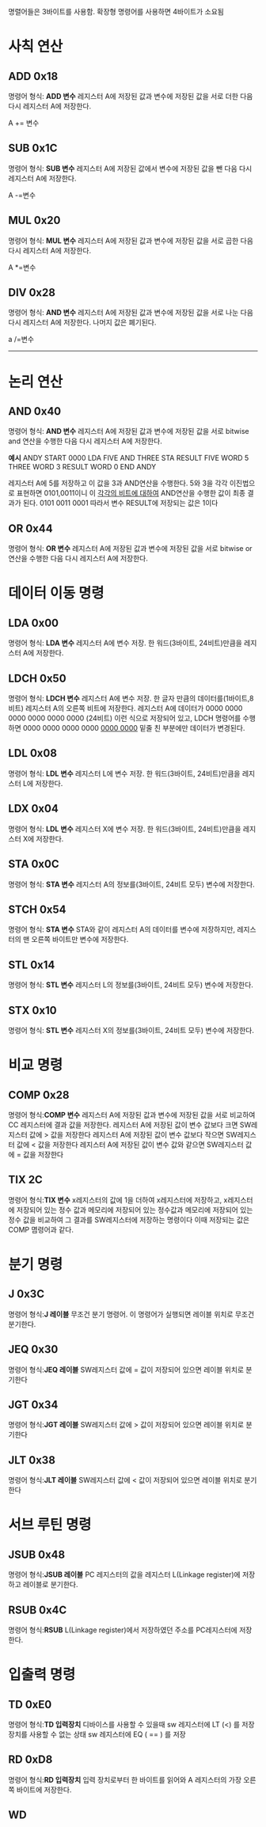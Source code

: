 명렬어들은 3바이트를 사용함. 확장형 명령어를 사용하면 4바이트가 소요됨

# 사칙 연산

## ADD 0x18
명령어 형식: **ADD 변수**
레지스터 A에 저장된 값과 변수에 저장된 값을 서로 더한 다음 다시 레지스터 A에 저장한다.

A += 변수

## SUB 0x1C
명령어 형식: **SUB 변수**
레지스터 A에 저장된 값에서 변수에 저장된 값을 뺀 다음 다시 레지스터 A에 저장한다.

A -=변수

## MUL 0x20
명령어 형식: **MUL 변수**
레지스터 A에 저장된 값과 변수에 저장된 값을 서로 곱한 다음 다시 레지스터 A에 저장한다.

A *=변수

## DIV 0x28
명령어 형식: **AND 변수**
레지스터 A에 저장된 값과 변수에 저장된 값을 서로 나눈 다음 다시 레지스터 A에 저장한다.
나머지 값은 폐기된다.

a /=변수
___

# 논리 연산

## AND 0x40
명령어 형식: **AND 변수**
레지스터 A에 저장된 값과 변수에 저장된 값을 서로 bitwise and 연산을 수행한 다음 다시 레지스터 A에 저장한다.

**예시**
ANDY    START   0000
    LDA     FIVE
	AND    THREE
	STA    RESULT
FIVE	WORD	5
THREE   WORD    3
RESULT  WORD    0
	END    ANDY

레지스터 A에 5를 저장하고 이 값을 3과 AND연산을 수행한다.
5와 3을 각각 이진법으로 표현하면 0101,0011이니 이 <u>각각의 비트에 대하여</u> AND연산을 수행한 값이 최종 결과가 된다.
0101
0011
0001 따라서 변수 RESULT에 저장되는 값은 1이다

## OR 0x44
명령어 형식: **OR 변수**
레지스터 A에 저장된 값과 변수에 저장된 값을 서로 bitwise or 연산을 수행한 다음 다시 레지스터 A에 저장한다.

# 데이터 이동 명령

## LDA 0x00
명령어 형식: **LDA 변수**
레지스터 A에 변수 저장. 한 워드(3바이트, 24비트)만큼을 레지스터 A에 저장한다.
## LDCH 0x50
명령어 형식: **LDCH 변수**
레지스터 A에 변수 저장. 한 글자 만큼의 데이터를(1바이트,8비트) 레지스터 A의 오른쪽 비트에 저장한다.
레지스터 A에 데이터가
0000 0000 0000 0000 0000 0000 (24비트)
이런 식으로 저장되어 있고, LDCH 명령어를 수행하면
0000 0000 0000 0000 <u>0000 0000</u>
밑줄 친 부분에만 데이터가 변경된다.

## LDL 0x08
명령어 형식: **LDL 변수**
레지스터 L에 변수 저장. 한 워드(3바이트, 24비트)만큼을 레지스터 L에 저장한다.

## LDX 0x04
명령어 형식: **LDL 변수**
레지스터 X에 변수 저장. 한 워드(3바이트, 24비트)만큼을 레지스터 X에 저장한다.

## STA 0x0C
명령어 형식: **STA 변수**
레지스터 A의 정보를(3바이트, 24비트 모두) 변수에 저장한다.

## STCH 0x54
명령어 형식: **STA 변수**
STA와 같이 레지스터 A의 데이터를 변수에 저장하지만, 레지스터의 맨 오른쪽 바이트만 변수에 저장한다.

## STL 0x14
명령어 형식: **STL 변수**
레지스터 L의 정보를(3바이트, 24비트 모두) 변수에 저장한다.

## STX 0x10
명령어 형식: **STL 변수**
레지스터 X의 정보를(3바이트, 24비트 모두) 변수에 저장한다.

# 비교 명령

## COMP 0x28
명령어 형식:**COMP 변수**
레지스터 A에 저장된 값과 변수에 저장된 값을 서로 비교하여 CC 레지스터에 결과 값을 저장한다.
레지스터 A에 저장된 값이 변수 값보다 크면 SW레지스터 값에 > 값을 저장한다
레지스터 A에 저장된 값이 변수 값보다 작으면 SW레지스터 값에 < 값을 저장한다
레지스터 A에 저장된 값이 변수 값와 같으면 SW레지스터 값에 = 값을 저장한다

## TIX 2C
명령어 형식:**TIX 변수**
x레지스터의 값에 1을 더하여 x레지스터에 저장하고, x레지스터에 저장되어 있는 정수 값과 메모리에 저장되어 있는 정수값과 메모리에 저장되어 있는 정수 값을 비교하여
그 결과를 SW레지스터에 저장하는 명령이다
이때 저장되는 값은 COMP 몀령어과 같다.

# 분기 명령

## J 0x3C
명령어 형식:**J 레이블**
무조건 분기 명령어. 이 명령어가 실행되면 레이블 위치로 무조건 분기한다.

## JEQ 0x30
명령어 형식:**JEQ 레이블**
SW레지스터 값에 = 값이 저장되어 있으면 레이블 위치로 분기한다

## JGT 0x34
명령어 형식:**JGT 레이블**
SW레지스터 값에 > 값이 저장되어 있으면 레이블 위치로 분기한다

## JLT 0x38
명령어 형식:**JLT 레이블**
SW레지스터 값에 < 값이 저장되어 있으면 레이블 위치로 분기한다

# 서브 루틴 명령

## JSUB 0x48
명령어 형식:**JSUB 레이블**
PC 레지스터의 값을 레지스터 L(Linkage register)에 저장하고 레이블로 분기한다.

## RSUB 0x4C
명령어 형식:**RSUB**
L(Linkage register)에서 저장하였던 주소를 PC레지스터에 저장한다.

# 입출력 명령

## TD 0xE0
명령어 형식:**TD 입력장치**
디바이스를 사용할 수 있을때
sw 레지스터에 LT (<) 를 저장
장치를 사용할 수 없는 상태
 sw 레지스터에 EQ ( == ) 를 저장

## RD 0xD8
명령어 형식:**RD 입력장치**
입력 장치로부터 한 바이트를 읽어와 A 레지스터의 가장 오른쪽 바이트에 저장한다.

## WD
